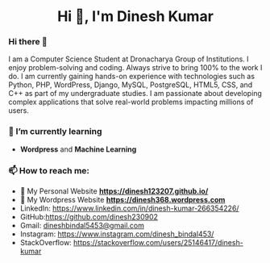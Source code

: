 <h1 align="center">Hi 👋, I'm Dinesh Kumar</h1>




### Hi there 👋
I am a Computer Science Student at Dronacharya Group of Institutions. I enjoy problem-solving and coding. Always strive to bring 100% to the work I do. I am currently gaining hands-on experience with technologies such as Python, PHP, WordPress, Django, MySQL, PostgreSQL, HTML5, CSS, and C++ as part of my undergraduate studies. I am passionate about developing complex applications that solve real-world problems impacting millions of users.

### 🌱 I’m currently learning 

- **Wordpress** and **Machine Learning**
    
    
### 📫 How to reach me: 
- 🌱  My Personal Website **https://dinesh123207.github.io/**
- 🌱  My Wordpress Website **https://dinesh368.wordpress.com**
- LinkedIn: https://www.linkedin.com/in/dinesh-kumar-266354226/
- GitHub:https://github.com/dinesh230902
- Gmail: dineshbindal5453@gmail.com
- Instagram: https://www.instagram.com/dinesh_bindal453/
- StackOverflow: https://stackoverflow.com/users/25146417/dinesh-kumar
